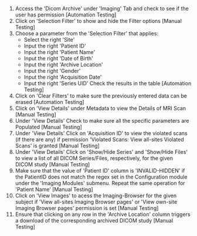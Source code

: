 1.  Access the 'Dicom Archive' under 'Imaging' Tab and check to see if the user has permission
    [Automation Testing]
2.  Click on 'Selection Filter' to show and hide the Filter options
    [Manual Testing]
3.  Choose a parameter from the 'Selection Filter' that applies:
     - Select the right 'Site'
     - Input the right 'Patient ID'
     - Input the right 'Patient Name'
     - Input the right 'Date of Birth'
     - Input the right 'Archive Location'
     - Input the right 'Gender'
     - Input the right 'Acquisition Date'
     - Input the right 'Series UID'
    Check the results in the table
    [Automation Testing]
4.  Click on 'Clear Filters' to make sure the previously entered data can be erased
    [Automation Testing]
5.  Click on 'View Details' under Metadata to view the Details of MRI Scan
    [Manual Testing]
6.  Under 'View Details' Check to make sure all the specific parameters are Populated
    [Manual Testing]
7.  Under 'View Details' Click on 'Acquisition ID' to view the violated scans (if there are any) if permission 
    'Violated Scans: View all-sites Violated Scans' is granted
    [Manual Testing]
8.  Under 'View Details' Click on 'Show/Hide Series' and 'Show/Hide Files' to view a list of all DICOM Series/Files,
    respectively, for the given DICOM study
    [Manual Testing]
9.  Make sure that the value of 'Patient ID' column is 'INVALID-HIDDEN' if the PatientID does not match the
    regex set in the Configuration module under the 'Imaging Modules' submenu. Repeat the same operation for
    'Patient Name' [Manual Testing]
10. Click on 'View Images' to acess the Imaging-Browser for the given subject if 'View all-sites Imaging Browser 
    pages' or 'View own-site Imaging Browser pages' permission is set
    [Manual Testing]
11. Ensure that clicking on any row in the 'Archive Location' column triggers a download of the corresponding 
    archived DICOM study
    [Manual Testing]
